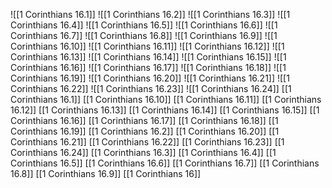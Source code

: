 ![[1 Corinthians 16.1]]
![[1 Corinthians 16.2]]
![[1 Corinthians 16.3]]
![[1 Corinthians 16.4]]
![[1 Corinthians 16.5]]
![[1 Corinthians 16.6]]
![[1 Corinthians 16.7]]
![[1 Corinthians 16.8]]
![[1 Corinthians 16.9]]
![[1 Corinthians 16.10]]
![[1 Corinthians 16.11]]
![[1 Corinthians 16.12]]
![[1 Corinthians 16.13]]
![[1 Corinthians 16.14]]
![[1 Corinthians 16.15]]
![[1 Corinthians 16.16]]
![[1 Corinthians 16.17]]
![[1 Corinthians 16.18]]
![[1 Corinthians 16.19]]
![[1 Corinthians 16.20]]
![[1 Corinthians 16.21]]
![[1 Corinthians 16.22]]
![[1 Corinthians 16.23]]
![[1 Corinthians 16.24]]
[[1 Corinthians 16.1]]
[[1 Corinthians 16.10]]
[[1 Corinthians 16.11]]
[[1 Corinthians 16.12]]
[[1 Corinthians 16.13]]
[[1 Corinthians 16.14]]
[[1 Corinthians 16.15]]
[[1 Corinthians 16.16]]
[[1 Corinthians 16.17]]
[[1 Corinthians 16.18]]
[[1 Corinthians 16.19]]
[[1 Corinthians 16.2]]
[[1 Corinthians 16.20]]
[[1 Corinthians 16.21]]
[[1 Corinthians 16.22]]
[[1 Corinthians 16.23]]
[[1 Corinthians 16.24]]
[[1 Corinthians 16.3]]
[[1 Corinthians 16.4]]
[[1 Corinthians 16.5]]
[[1 Corinthians 16.6]]
[[1 Corinthians 16.7]]
[[1 Corinthians 16.8]]
[[1 Corinthians 16.9]]
[[1 Corinthians 16]]
